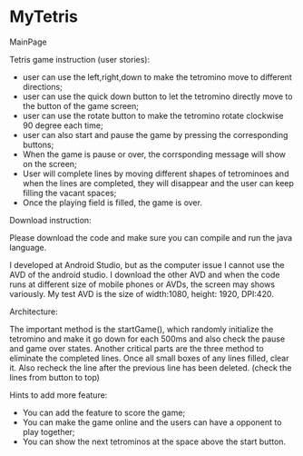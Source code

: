 # MyTetris
MainPage

Tetris game instruction (user stories):

* user can use the left,right,down to make the tetromino move to different directions; 
* user can use the quick down button to let the tetromino directly move to the button of the game screen;
* user can use the rotate button to make the tetromino rotate clockwise 90 degree each time;
* user can also start and pause the game by pressing the corresponding buttons;
* When the game is pause or over, the corrsponding message will show on the screen;
* User will complete lines by moving different shapes of tetrominoes and when the lines are completed, they will disappear and the user can keep filling the vacant spaces;
* Once the playing field is filled, the game is over. 

Download instruction:

Please download the code and make sure you can compile and run the java language.

I developed at Android Studio, but as the computer issue I cannot use the AVD of the android studio.
I download the other AVD and when the code runs at different size of mobile phones or AVDs, the screen may shows variously.
My test AVD is the size of width:1080, height: 1920, DPI:420. 

Architecture:

The important method is the startGame(), which randomly initialize the tetromino and make it go down for each 500ms and also check the pause and game over states.
Another critical parts are the three method to eliminate the completed lines. Once all small boxes of any lines filled, clear it. 
Also recheck the line after the previous line has been deleted. (check the lines from button to top)

Hints to add more feature:

* You can add the feature to score the game;
* You can make the game online and the users can have a opponent to play together;
* You can show the next tetrominos at the space above the start button.



